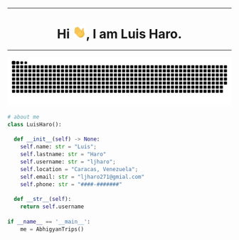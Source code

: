<hr>
<h1 align="center">Hi <img src="https://raw.githubusercontent.com/ABSphreak/ABSphreak/master/gifs/Hi.gif" width="30px">, I am Luis Haro. </h1>
<hr>

<!--- snake -->
<div align="center">
  <img  src="https://github.com/1999AZZAR/1999AZZAR/blob/readme/resources/img/grid-snake.svg"
       alt="snake" /></a>
</div>

```python
# about me
class LuisHaro():
    
  def __init__(self) -> None:
    self.name: str = "Luis";
    self.lastname: str = "Haro"
    self.username: str = "ljharo";
    self.location = "Caracas, Venezuela";
    self.email: str = "ljharo271@gmial.com"
    self.phone: str = "####-#######"
  
  def __str__(self):
    return self.username

if __name__ == '__main__':
    me = AbhigyanTrips()
```
